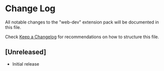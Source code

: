 # Change Log

All notable changes to the "web-dev" extension pack will be documented in this file.

Check [Keep a Changelog](http://keepachangelog.com/) for recommendations on how to structure this file.

## [Unreleased]

- Initial release
